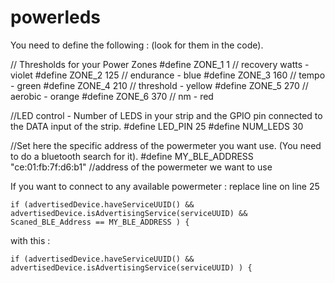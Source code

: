 # powerleds
You need to define the following : (look for them in the code).

// Thresholds for your Power Zones
#define ZONE_1 1 //  recovery watts - violet 
#define ZONE_2 125 // endurance - blue
#define ZONE_3 160 // tempo - green
#define ZONE_4 210 // threshold - yellow
#define ZONE_5 270 // aerobic - orange
#define ZONE_6 370 // nm - red

//LED control - Number of LEDS in your strip and the GPIO pin connected to the DATA input of the strip.
#define LED_PIN 25
#define NUM_LEDS 30

//Set here the specific address of the powermeter you want use. (You need to do a bluetooth search for it).
#define MY_BLE_ADDRESS "ce:01:fb:7f:d6:b1"  //address of the powermeter we want to use

If you want to connect to any available powermeter : replace line on line 25

    if (advertisedDevice.haveServiceUUID() && advertisedDevice.isAdvertisingService(serviceUUID) && Scaned_BLE_Address == MY_BLE_ADDRESS ) {
with this : 

    if (advertisedDevice.haveServiceUUID() && advertisedDevice.isAdvertisingService(serviceUUID) ) {





